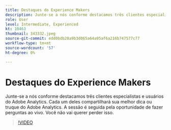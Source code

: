 ```yaml
---
title: Destaques do Experience Makers
description: Junte-se a nós conforme destacamos três clientes especialistas e usuários do Adobe Analytics.
role: User
level: Intermediate, Experienced
kt: 10463
thumbnail: 343332.jpeg
source-git-commit: edd0bdb28a9b3d065a64a95af6a216b747577c77
workflow-type: tm+mt
source-wordcount: '57'
ht-degree: 0%

---
```


# Destaques do Experience Makers

Junte-se a nós conforme destacamos três clientes especialistas e usuários do Adobe Analytics. Cada um deles compartilhará sua melhor dica ou truque do Adobe Analytics. A sessão é seguida pela oportunidade de fazer perguntas ao vivo. Você não vai querer perder isso.

>[!VIDEO](https://video.tv.adobe.com/v/343332/?quality=12&learn=on)
